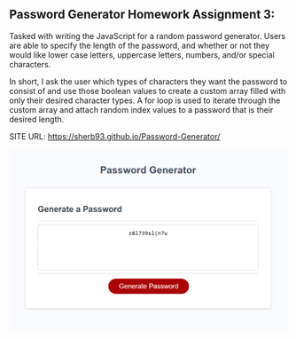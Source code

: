 ## Password Generator Homework Assignment 3:

Tasked with writing the JavaScript for a random password generator. Users are able to specify the length of the password, and whether or not they would like lower case letters, uppercase letters, numbers, and/or special characters.

In short, I ask the user which types of characters they want the password to consist of and use those boolean values to create a custom array filled with only their desired character types. A for loop is used to iterate through the custom array and attach random index values to a password that is their desired length.

SITE URL: https://sherb93.github.io/Password-Generator/

![screenshot](./assets/images/Password_Generator.PNG)